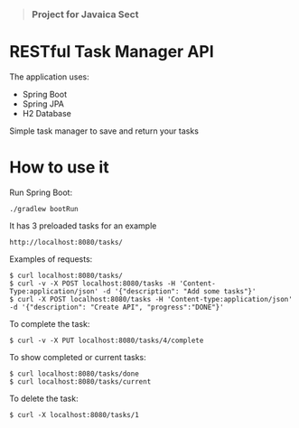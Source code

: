 > ### Project for Javaica Sect
# RESTful Task Manager API

The application uses:
* Spring Boot
* Spring JPA 
* H2 Database

Simple task manager to save and return your tasks 

# How to use it

Run Spring Boot:

    ./gradlew bootRun

It has 3 preloaded tasks for an example<br>


    http://localhost:8080/tasks/
    
    
Examples of requests:

    $ curl localhost:8080/tasks/
    $ curl -v -X POST localhost:8080/tasks -H 'Content-Type:application/json' -d '{"description": "Add some tasks"}'
    $ curl -X POST localhost:8080/tasks -H 'Content-type:application/json' -d '{"description": "Create API", "progress":"DONE"}'
    
To complete the task:

    $ curl -v -X PUT localhost:8080/tasks/4/complete

To show completed or current tasks:

    $ curl localhost:8080/tasks/done
    $ curl localhost:8080/tasks/current
    
To delete the task:

    $ curl -X localhost:8080/tasks/1
